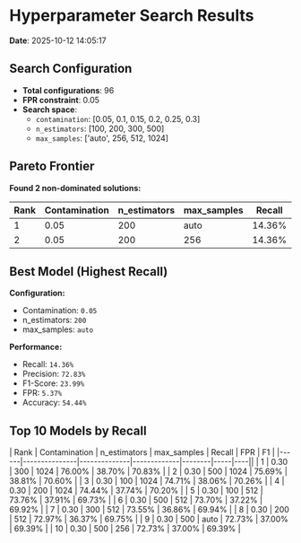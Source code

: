 # Hyperparameter Search Results

**Date**: 2025-10-12 14:05:17

## Search Configuration

- **Total configurations**: 96
- **FPR constraint**: 0.05
- **Search space**:
  - `contamination`: [0.05, 0.1, 0.15, 0.2, 0.25, 0.3]
  - `n_estimators`: [100, 200, 300, 500]
  - `max_samples`: ['auto', 256, 512, 1024]

## Pareto Frontier

**Found 2 non-dominated solutions:**

| Rank | Contamination | n_estimators | max_samples | Recall | FPR | F1 | Precision |
|------|---------------|--------------|-------------|--------|-----|----|-----------|
| 1 | 0.05 | 200 | auto | 14.36% | 5.37% | 23.99% | 72.83% |
| 2 | 0.05 | 200 | 256 | 14.36% | 5.37% | 23.99% | 72.83% |

## Best Model (Highest Recall)

**Configuration:**
- Contamination: `0.05`
- n_estimators: `200`
- max_samples: `auto`

**Performance:**
- Recall: `14.36%`
- Precision: `72.83%`
- F1-Score: `23.99%`
- FPR: `5.37%`
- Accuracy: `54.44%`

## Top 10 Models by Recall

| Rank | Contamination | n_estimators | max_samples | Recall | FPR | F1 |
|------|---------------|--------------|-------------|--------|-----|----||
| 1 | 0.30 | 300 | 1024 | 76.00% | 38.70% | 70.83% |
| 2 | 0.30 | 500 | 1024 | 75.69% | 38.81% | 70.60% |
| 3 | 0.30 | 100 | 1024 | 74.71% | 38.06% | 70.26% |
| 4 | 0.30 | 200 | 1024 | 74.44% | 37.74% | 70.20% |
| 5 | 0.30 | 100 | 512 | 73.76% | 37.91% | 69.73% |
| 6 | 0.30 | 500 | 512 | 73.70% | 37.22% | 69.92% |
| 7 | 0.30 | 300 | 512 | 73.55% | 36.86% | 69.94% |
| 8 | 0.30 | 200 | 512 | 72.97% | 36.37% | 69.75% |
| 9 | 0.30 | 500 | auto | 72.73% | 37.00% | 69.39% |
| 10 | 0.30 | 500 | 256 | 72.73% | 37.00% | 69.39% |
